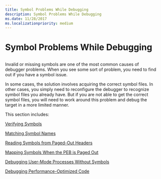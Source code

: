 ```yaml
---
title: Symbol Problems While Debugging
description: Symbol Problems While Debugging
ms.date: 11/28/2017
ms.localizationpriority: medium
---
```


# Symbol Problems While Debugging


## <span id="ddk_debugging_user_mode_processes_without_symbols_dbg"></span><span id="DDK_DEBUGGING_USER_MODE_PROCESSES_WITHOUT_SYMBOLS_DBG"></span>


Invalid or missing symbols are one of the most common causes of debugger problems. When you see some sort of problem, you need to find out if you have a symbol issue.

In some cases, the solution involves acquiring the correct symbol files. In other cases, you simply need to reconfigure the debugger to recognize symbol files you already have. But if you are not able to get the correct symbol files, you will need to work around this problem and debug the target in a more limited manner.

This section includes:

[Verifying Symbols](verifying-symbols.md)

[Matching Symbol Names](matching-symbol-names.md)

[Reading Symbols from Paged-Out Headers](reading-symbols-from-paged-out-headers.md)

[Mapping Symbols When the PEB is Paged Out](mapping-symbols-when-the-peb-is-paged-out.md)

[Debugging User-Mode Processes Without Symbols](debugging-user-mode-processes-without-symbols.md)

[Debugging Performance-Optimized Code](debugging-performance-optimized-code.md)

 

 





